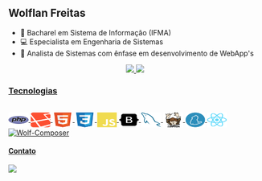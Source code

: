 ## Wolflan Freitas
- 🎒 Bacharel em Sistema de Informação (IFMA)
- 💻 Especialista em Engenharia de Sistemas
- 🎯 Analista de Sistemas com ênfase em desenvolvimento de WebApp's

<div align="center">
  <a href="https://github.com/wolflanfreitas">
  <img height="180em" src="https://github-readme-stats.vercel.app/api?username=wolflanfreitas&show_icons=true&theme=swift&include_all_commits=true&count_private=true"/>
  <img height="180em" src="https://github-readme-stats.vercel.app/api/top-langs/?username=wolflanfreitas&layout=compact&langs_count=7&theme=swift"/>
</div>

### Tecnologias

<div style="display: inline_block"><br>
  <img align="center" alt="Wolf-Php" height="30" width="40" src="https://raw.githubusercontent.com/devicons/devicon/master/icons/php/php-original.svg">
  <img align="center" alt="Wolf-Laravel" height="30" width="40" src="https://raw.githubusercontent.com/devicons/devicon/master/icons/laravel/laravel-plain.svg">
  <img align="center" alt="Wolf-HTML" height="30" width="40" src="https://raw.githubusercontent.com/devicons/devicon/master/icons/html5/html5-original.svg">
  <img align="center" alt="Wolf-CSS" height="30" width="40" src="https://raw.githubusercontent.com/devicons/devicon/master/icons/css3/css3-original.svg">
  <img align="center" alt="Wolf-Js" height="30" width="40" src="https://raw.githubusercontent.com/devicons/devicon/master/icons/javascript/javascript-plain.svg">
  <img align="center" alt="Wolf-Js" height="30" width="40" src="https://raw.githubusercontent.com/devicons/devicon/master/icons/bootstrap/bootstrap-plain.svg">
  <img align="center" alt="Wolf-Mysql" height="30" width="40" src="https://raw.githubusercontent.com/devicons/devicon/master/icons/mysql/mysql-original.svg">
  <img align="center" alt="Wolf-Composer" height="30" width="40" src="https://raw.githubusercontent.com/devicons/devicon/master/icons/composer/composer-original.svg">
  <img align="center" alt="Wolf-Composer" height="30" width="40" src="https://raw.githubusercontent.com/devicons/devicon/master/icons/yarn/yarn-original.svg">
  <img align="center" alt="Wolf-Composer" height="30" width="40" src="https://raw.githubusercontent.com/devicons/devicon/master/icons/react/react-original.svg">
  <img align="center" alt="Wolf-Composer" height="30" width="40" src="https://raw.githubusercontent.com/devicons/devicon/master/icons/node/node-original.svg">
</div>

#### Contato

<a href = "mailto:wolflanf@gmail.com"><img src="https://img.shields.io/badge/-Gmail-%23333?style=for-the-badge&logo=gmail&logoColor=white" target="_blank"></a>
